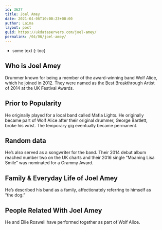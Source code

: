 ```yaml
---
id: 3627
title: Joel Amey
date: 2021-04-06T10:00:23+00:00
author: Laima
layout: post
guid: https://ukdataservers.com/joel-amey/
permalink: /04/06/joel-amey/
---
```


* some text
{: toc}


## Who is Joel Amey
                  
                  
                  
Drummer known for being a member of the award-winning band Wolf Alice, which he joined in 2012. They were named as the Best Breakthrough Artist of 2014 at the UK Festival Awards.
                  
              
            
              
            
                
                
                
## Prior to Popularity
                  
                  
                  
He originally played for a local band called Mafia Lights. He originally became part of Wolf Alice after their original drummer, George Bartlett, broke his wrist. The temporary gig eventually became permanent.
                  
              
            
              
            
                
                
                
## Random data
                  
                  
                  
He&#8217;s also served as a songwriter for the band. Their 2014 debut album reached number two on the UK charts and their 2016 single &#8220;Moaning Lisa Smile&#8221; was nominated for a Grammy Award.
                  
              
            
              
            
                
                
                
## Family & Everyday Life of Joel Amey
                  
                  
                  
He&#8217;s described his band as a family, affectionately referring to himself as &#8220;the dog.&#8221;
                  
              
            
              
            
                
                
                
## People Related With Joel Amey
                  
                  
                  
He and Ellie Roswell have performed together as part of Wolf Alice.
                  
              
            
              
            
                
              
            
              
              
            
            
              
            
          
          
          